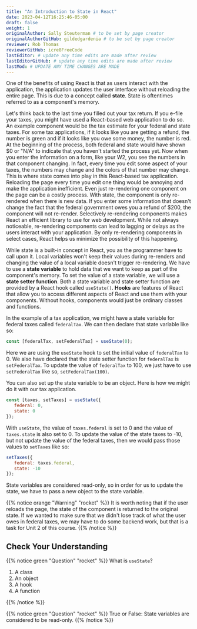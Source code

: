 ```yaml
---
title: "An Introduction to State in React"
date: 2023-04-12T16:25:46-05:00
draft: false
weight: 1
originalAuthor: Sally Steuterman # to be set by page creator
originalAuthorGitHub: gildedgardenia # to be set by page creator
reviewer: Rob Thomas
reviewerGitHub: icre8FreeCode
lastEditor: # update any time edits are made after review
lastEditorGitHub: # update any time edits are made after review
lastMod: # UPDATE ANY TIME CHANGES ARE MADE
---
```


One of the benefits of using React is that as users interact with the application, the application updates the user interface without reloading the entire page. This is due to a concept called **state**. State is oftentimes referred to as a component's memory. 

Let's think back to the last time you filled out your tax return. If you e-file your taxes, you might have used a React-based web application to do so. An example component would be the tax estimate for your federal and state taxes. For some tax applications, if it looks like you are getting a refund, the number is green and if it looks like you owe some money, the number is red. At the beginning of the process, both federal and state would have shown $0 or "N/A" to indicate that you haven't started the process yet. Now when you enter the information on a form, like your W2, you see the numbers in that component changing. In fact, every time you edit some aspect of your taxes, the numbers may change and the colors of that number may change. This is where state comes into play in this React-based tax application. Reloading the page every time you edit one thing would be annoying and make the application inefficient. Even just re-rendering one component on the page can be a costly process. With state, the component is only re-rendered when there is new data. If you enter some information that doesn't change the fact that the federal government owes you a refund of $200, the component will not re-render. Selectively re-rendering components makes React an efficient library to use for web development. While not always noticeable, re-rendering components can lead to lagging or delays as the users interact with your application. By only re-rendering components in select cases, React helps us minimize the possibility of this happening.

While state is a built-in concept in React, you as the programmer have to call upon it. Local variables won't keep their values during re-renders and changing the value of a local variable doesn't trigger re-rendering. We have to use a **state variable** to hold data that we want to keep as part of the component's memory. To set the value of a state variable, we will use a **state setter function**. Both a state variable and state setter function are provided by a React hook called `useState()`. **Hooks** are features of React that allow you to access different aspects of React and use them with your components. Without hooks, components would just be ordinary classes and functions.

In the example of a tax application, we might have a state variable for federal taxes called `federalTax`. We can then declare that state variable like so:

```jsx
const [federalTax, setFederalTax] = useState(0);
```

Here we are using the `useState` hook to set the initial value of `federalTax` to 0. We also have declared that the state setter function for `federalTax` is `setFederalTax`. To update the value of `federalTax` to 100, we just have to use `setFederalTax` like so, `setFederalTax(100)`. 

You can also set up the state variable to be an object. Here is how we might do it with our tax application.

```jsx
const [taxes, setTaxes] = useState({
   federal: 0,
   state: 0
});
```

With `useState`, the value of `taxes.federal` is set to 0 and the value of `taxes.state` is also set to 0. To update the value of the state taxes to -10, but not update the value of the federal taxes, then we would pass those values to `setTaxes` like so:

```jsx
setTaxes({
   federal: taxes.federal,
   state: -10
});
```

State variables are considered read-only, so in order for us to update the state, we have to pass a new object to the state variable.

{{% notice orange "Warning" "rocket" %}}
   It is worth noting that if the user reloads the page, the state of the component is returned to the original state. If we wanted to make sure that we didn't lose track of what the user owes in federal taxes, we may have to do some backend work, but that is a task for Unit 2 of this course.
{{% /notice %}}

## Check Your Understanding

{{% notice green "Question" "rocket" %}}
   What is `useState`?

   1. A class
   1. An object
   1. A hook
   1. A function

{{% /notice %}}

<!-- A hook -->

{{% notice green "Question" "rocket" %}}
   True or False: State variables are considered to be read-only.
{{% /notice %}}

<!-- True -->